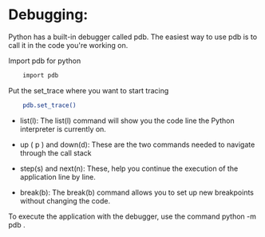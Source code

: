 # Debugging: 
Python has a built-in debugger called pdb. The easiest way to use pdb is to call it in the code you're working on.

Import pdb for python
```sh    
    import pdb
```
Put the set_trace where you want to start tracing
```sh
    pdb.set_trace()
```
- list(l): The list(l) command will show you the code line the Python interpreter is currently on.

- up ( p ) and down(d): These are the two commands needed to navigate through the call stack

- step(s) and next(n): These, help you continue the execution of the application line by line.

- break(b): The break(b) command allows you to set up new breakpoints without changing the code.

To execute the application with the debugger, use the command python -m pdb <python script>.
